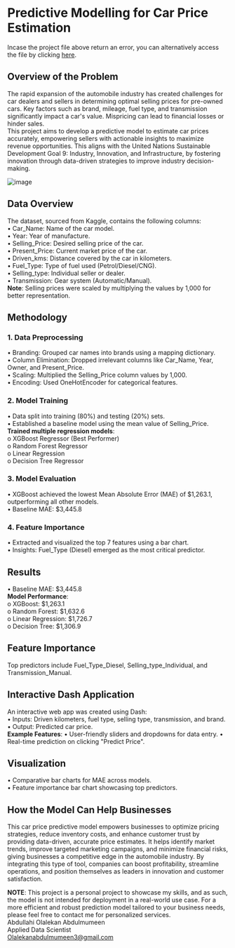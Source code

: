 # Predictive Modelling for Car Price Estimation

Incase the project file above return an error, you can alternatively access the file by clicking [here](https://nbviewer.org/github/abdulmumeen-abdullahi/Predictive-Modelling-for-Car-Price-Estimation/blob/main/Predictive%20Modelling%20for%20Car%20Price%20Estimation.ipynb).

## Overview of the Problem <br/>
The rapid expansion of the automobile industry has created challenges for car dealers and sellers in determining optimal selling prices for pre-owned cars. Key factors such as brand, mileage, fuel type, and transmission significantly impact a car's value. Mispricing can lead to financial losses or hinder sales. <br/>
This project aims to develop a predictive model to estimate car prices accurately, empowering sellers with actionable insights to maximize revenue opportunities. This aligns with the United Nations Sustainable Development Goal 9: Industry, Innovation, and Infrastructure, by fostering innovation through data-driven strategies to improve industry decision-making.


![image](https://github.com/user-attachments/assets/f36cbbb6-8022-4d91-b45e-259413113b05)


## Data Overview <br/>
The dataset, sourced from Kaggle, contains the following columns: <br/>
•	Car_Name: Name of the car model. <br/>
•	Year: Year of manufacture. <br/>
•	Selling_Price: Desired selling price of the car. <br/>
•	Present_Price: Current market price of the car. <br/>
•	Driven_kms: Distance covered by the car in kilometers. <br/>
•	Fuel_Type: Type of fuel used (Petrol/Diesel/CNG). <br/>
•	Selling_type: Individual seller or dealer. <br/>
•	Transmission: Gear system (Automatic/Manual). <br/>
**Note**: Selling prices were scaled by multiplying the values by 1,000 for better representation.

## Methodology

### 1. Data Preprocessing <br/>
•	Branding: Grouped car names into brands using a mapping dictionary. <br/>
•	Column Elimination: Dropped irrelevant columns like Car_Name, Year, Owner, and Present_Price. <br/>
•	Scaling: Multiplied the Selling_Price column values by 1,000. <br/>
•	Encoding: Used OneHotEncoder for categorical features.

### 2. Model Training <br/>
•	Data split into training (80%) and testing (20%) sets. <br/>
•	Established a baseline model using the mean value of Selling_Price. <br/>
**Trained multiple regression models**: <br/>
o	XGBoost Regressor (Best Performer) <br/>
o	Random Forest Regressor <br/>
o	Linear Regression <br/>
o	Decision Tree Regressor

### 3. Model Evaluation <br/>
•	XGBoost achieved the lowest Mean Absolute Error (MAE) of $1,263.1, outperforming all other models. <br/>
•	Baseline MAE: $3,445.8

### 4. Feature Importance <br/>
•	Extracted and visualized the top 7 features using a bar chart. <br/>
•	Insights: Fuel_Type (Diesel) emerged as the most critical predictor.

## Results <br/>
•	Baseline MAE: $3,445.8 <br/>
**Model Performance**: <br/>
o	XGBoost: $1,263.1 <br/>
o	Random Forest: $1,632.6 <br/>
o	Linear Regression: $1,726.7 <br/>
o	Decision Tree: $1,306.9

## Feature Importance <br/>
Top predictors include Fuel_Type_Diesel, Selling_type_Individual, and Transmission_Manual. <br/>

## Interactive Dash Application <br/>
An interactive web app was created using Dash: <br/>
•	Inputs: Driven kilometers, fuel type, selling type, transmission, and brand. <br/>
•	Output: Predicted car price. <br/>
**Example Features**:
•	User-friendly sliders and dropdowns for data entry.
•	Real-time prediction on clicking "Predict Price".

## Visualization <br/>
•	Comparative bar charts for MAE across models. <br/>
•	Feature importance bar chart showcasing top predictors.

## How the Model Can Help Businesses <br/>
This car price predictive model empowers businesses to optimize pricing strategies, reduce inventory costs, and enhance customer trust by providing data-driven, accurate price estimates. It helps identify market trends, improve targeted marketing campaigns, and minimize financial risks, giving businesses a competitive edge in the automobile industry. By integrating this type of tool, companies can boost profitability, streamline operations, and position themselves as leaders in innovation and customer satisfaction.

**NOTE**: This project is a personal project to showcase my skills, and as such, the model is not intended for deployment in a real-world use case. For a more efficient and robust prediction model tailored to your business needs, please feel free to contact me for personalized services. <br/>
Abdullahi Olalekan Abdulmumeen <br/>
Applied Data Scientist <br/>
Olalekanabdulmumeen3@gmail.com
